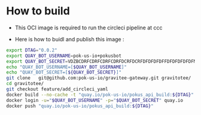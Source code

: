 # How to build

* This OCI image is required to run the circleci pipeline at ccc

* Here is how to buidl and publish this image :

```bash
export DTAG="0.0.2"
export QUAY_BOT_USERNAME=pok-us-io+pokusbot
export QUAY_BOT_SECRET=VDZBCDRFCDRFCDRFCDRFDCRFDCRFDFDFDFDFFDFDFDFDFDFM5ELFI
echo "QUAY_BOT_USERNAME=[$QUAY_BOT_USERNAME]"
echo "QUAY_BOT_SECRET=[${QUAY_BOT_SECRET}]"
git clone	git@github.com:pok-us-io/gravitee-gateway.git gravitotee/
cd gravitotee/
git checkout feature/add_circleci_yaml
docker build --no-cache -t "quay.io/pok-us-io/pokus_api_build:${DTAG}" -f .circleci/docker/library/mvn/Dockerfile ./.circleci/docker/library/mvn/
docker login -u="$QUAY_BOT_USERNAME" -p="$QUAY_BOT_SECRET" quay.io
docker push "quay.io/pok-us-io/pokus_api_build:${DTAG}"
```
